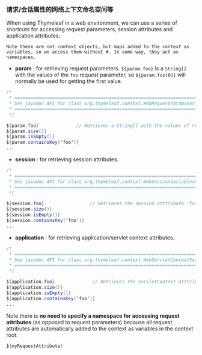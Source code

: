 ### 请求/会话属性的网络上下文命名空间等

When using Thymeleaf in a web environment, we can use a series of shortcuts for accessing request parameters, session attributes and application attributes:

```
Note these are not context objects, but maps added to the context as variables, so we access them without #. In some way, they act as namespaces.
```

- **param** : for retrieving request parameters. `${param.foo}` is a `String[]` with the values of the `foo` request parameter, so `${param.foo[0]}` will normally be used for getting the first value.
```java
/*
 * ============================================================================
 * See javadoc API for class org.thymeleaf.context.WebRequestParamsVariablesMap
 * ============================================================================
 */

${param.foo}              // Retrieves a String[] with the values of request parameter 'foo'
${param.size()}
${param.isEmpty()}
${param.containsKey('foo')}
...
```

- **session** : for retrieving session attributes.
```java
/*
 * ======================================================================
 * See javadoc API for class org.thymeleaf.context.WebSessionVariablesMap
 * ======================================================================
 */

${session.foo}                 // Retrieves the session atttribute 'foo'
${session.size()}
${session.isEmpty()}
${session.containsKey('foo')}
...
```

- **application** : for retrieving application/servlet context attributes.
```java
/*
 * =============================================================================
 * See javadoc API for class org.thymeleaf.context.WebServletContextVariablesMap
 * =============================================================================
 */

${application.foo}              // Retrieves the ServletContext atttribute 'foo'
${application.size()}
${application.isEmpty()}
${application.containsKey('foo')}
...
```

Note there is **no need to specify a namespace for accessing request attributes** (as opposed to request parameters) because all request attributes are automatically added to the context as variables in the context root:
```java
${myRequestAttribute}
```